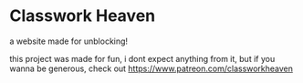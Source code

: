 # Classwork Heaven
a website made for unblocking!

this project was made for fun, i dont expect anything from it, but if you wanna be generous, check out 
https://www.patreon.com/classworkheaven
